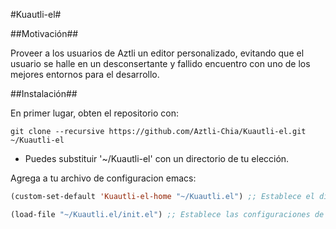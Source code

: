 #Kuautli-el#

##Motivación##

Proveer a los usuarios de Aztli un editor personalizado, evitando que el usuario
se halle en un desconsertante y fallido encuentro con uno de los mejores entornos para
el desarrollo.

##Instalación##

En primer lugar, obten el repositorio con:

```console
git clone --recursive https://github.com/Aztli-Chia/Kuautli-el.git ~/Kuautli-el
```

* Puedes substituir '~/Kuautli-el' con un directorio de tu elección.

Agrega a tu archivo de configuracion emacs:

```cl
(custom-set-default 'Kuautli-el-home "~/Kuautli.el") ;; Establece el directorio de los fuentes

(load-file "~/Kuautli.el/init.el") ;; Establece las configuraciones de Kuautli-el
```